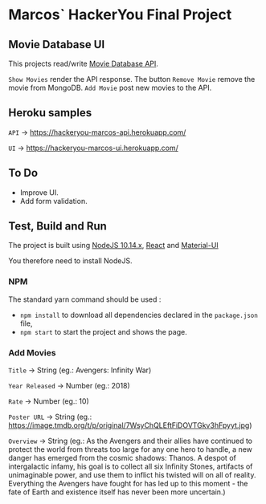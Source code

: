 # Marcos` HackerYou Final Project

## Movie Database UI

This projects read/write [Movie Database API](https://hackeryou-marcos-api.herokuapp.com/).

`Show Movies` render the API response. The button `Remove Movie` remove the movie from MongoDB.
`Add Movie` post new movies to the API.

## Heroku samples

`API` -> https://hackeryou-marcos-api.herokuapp.com/

`UI` -> https://hackeryou-marcos-ui.herokuapp.com/

## To Do

* Improve UI.
* Add form validation.


## Test, Build and Run

The project is built using [NodeJS 10.14.x](https://nodejs.org/en/), [React](https://reactjs.org/) and [Material-UI](https://material-ui.com/)
 
You therefore need to install NodeJS.

### NPM

The standard yarn command should be used :

* `npm install` to download all dependencies declared in the `package.json` file,  
* `npm start` to start the project and shows the page.

### Add Movies
`Title` -> String (eg.: Avengers: Infinity War)

`Year Released` -> Number (eg.: 2018)

`Rate` -> Number (eg.: 10)

`Poster URL` -> String (eg.: https://image.tmdb.org/t/p/original/7WsyChQLEftFiDOVTGkv3hFpyyt.jpg)

`Overview` -> String (eg.: As the Avengers and their allies have continued to protect the world from threats too large for any one hero to handle, a new danger has emerged from the cosmic shadows: Thanos. A despot of intergalactic infamy, his goal is to collect all six Infinity Stones, artifacts of unimaginable power, and use them to inflict his twisted will on all of reality. Everything the Avengers have fought for has led up to this moment - the fate of Earth and existence itself has never been more uncertain.)
